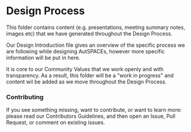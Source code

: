 # Design Process

This folder contains content (e.g. presentations, meeting summary notes, images etc) that we have generated throughout the Design Process. 

Our Design Introduction file gives an overview of the specific process we are following while designing AutSPACEs, however more specific information will be put in here. 

It is core to our Community Values that we work openly and with transparency. As a result, this folder will be a "work in progress" and content wil be added as we move throughout the Design Process. 

### Contributing
If you see something missing, want to contribute, or want to learn more: please read our Contributors Guidelines, and then open an Issue, Pull Request, or comment on existing issues. 

